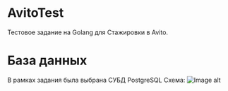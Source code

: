# AvitoTest
Тестовое задание на Golang для Стажировки в Avito.
# База данных
В рамках задания была выбрана СУБД PostgreSQL
Схема:
![Image alt](https://github.com/Mkkysh/AvitoTest/Schema.png)
